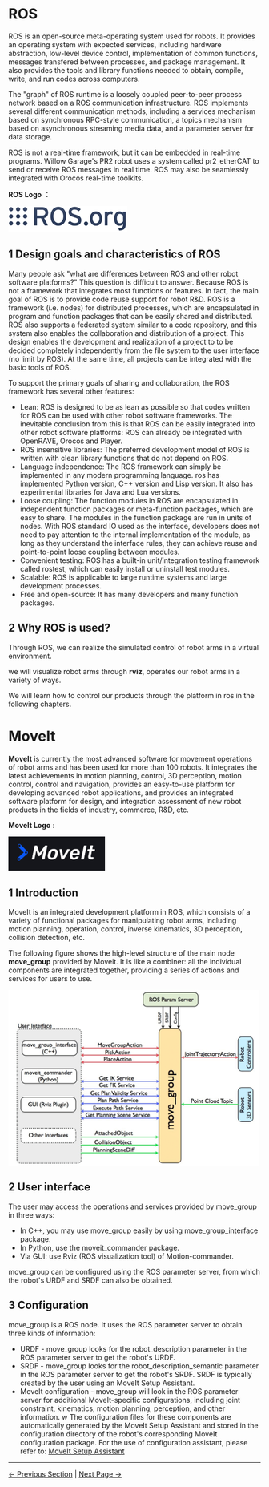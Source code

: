 # ROS

ROS is an open-source meta-operating system used for robots. It provides an operating system with expected services, including hardware abstraction, low-level device control, implementation of common functions, messages transfered between processes, and package management. It also provides the tools and library functions needed to obtain, compile, write, and run codes across computers.

The "graph" of ROS runtime is a loosely coupled peer-to-peer process network based on a ROS communication infrastructure. ROS implements several different communication methods, including a services mechanism based on synchronous RPC-style communication, a topics mechanism based on asynchronous streaming media data, and a parameter server for data storage.

ROS is not a real-time framework, but it can be embedded in real-time programs. Willow Garage's PR2 robot uses a system called pr2_etherCAT to send or receive ROS messages in real time. ROS may also be seamlessly integrated with Orocos real-time toolkits.

**ROS Logo** ：

![ROS图标](../../resources/11-ApplicationBaseROS/image/Ros-icon.png)

## 1 Design goals and characteristics of ROS

Many people ask "what are differences between ROS and other robot software platforms?" This question is difficult to answer. Because ROS is not a framework that integrates most functions or features. In fact, the main goal of ROS is to provide code reuse support for robot R&D. ROS is a framework (i.e. nodes) for distributed processes, which are encapsulated in program and function packages that can be easily shared and distributed. ROS also supports a federated system similar to a code repository, and this system also enables the collaboration and distribution of a project. This design enables the development and realization of a project to to be decided completely independently from the file system to the user interface (no limit by ROS). At the same time, all projects can be integrated with the basic tools of ROS.

To support the primary goals of sharing and collaboration, the ROS framework has several other features:

 * Lean: ROS is designed to be as lean as possible so that codes written for ROS can be used with other robot software frameworks. The inevitable conclusion from this is that ROS can be easily integrated into other robot software platforms: ROS can already be integrated with OpenRAVE, Orocos and Player.
 * ROS insensitive libraries: The preferred development model of ROS is written with clean library functions that do not depend on ROS.
 * Language independence: The ROS framework can simply be implemented in any modern programming language. ros has implemented Python version, C++ version and Lisp version. It also has experimental libraries for Java and Lua versions.
 * Loose coupling: The function modules in ROS are encapsulated in independent function packages or meta-function packages, which are easy to share. The modules in the function package are run in units of nodes. With ROS standard IO used as the interface, developers does not need to pay attention to the internal implementation of the module, as long as they understand the interface rules, they can achieve reuse and point-to-point loose coupling between modules.
 * Convenient testing: ROS has a built-in unit/integration testing framework called rostest, which can easily install or uninstall test modules.
 * Scalable: ROS is applicable to large runtime systems and large development processes.
 * Free and open-source: It has many developers and many function packages.

## 2 Why ROS is used?

Through ROS, we can realize the simulated control of robot arms in a virtual environment.

we will visualize robot arms through **rviz**, operates our robot arms in a variety of ways.

We will learn how to control our products through the platform in ros in the following chapters.

# MoveIt

**MoveIt** is currently the most advanced software for movement operations of robot arms and has been used for more than 100 robots. It integrates the latest achievements in motion planning, control, 3D perception, motion control, control and navigation, provides an easy-to-use platform for developing advanced robot applications, and provides an integrated software platform for design, and integration assessment of new robot products in the fields of industry, commerce, R&D, etc.

**MoveIt Logo** :

![moveit图标](../../resources/11-ApplicationBaseROS/image/moveit-icon.png)

## 1 Introduction

MoveIt is an integrated development platform in ROS, which consists of a variety of functional packages for manipulating robot arms, including motion planning, operation, control, inverse kinematics, 3D perception, collision detection, etc.

The following figure shows the high-level structure of the main node **move_group** provided by Moveit. It is like a combiner: all the individual components are integrated together, providing a series of actions and services for users to use.

<img src =../../resources/11-ApplicationBaseROS/image/moveit-3.png
width ="500"  align = "center">

## 2 User interface

The user may access the operations and services provided by move_group in three ways:

 * In C++, you may use move_group easily by using move_group_interface package.
 * In Python, use the moveit_commander package.
 * Via GUI: use Rviz (ROS visualization tool) of Motion-commander.

move_group can be configured using the ROS parameter server, from which the robot's URDF and SRDF can also be obtained.


## 3 Configuration

move_group is a ROS node. It uses the ROS parameter server to obtain three kinds of information:

- URDF - move_group looks for the robot_description parameter in the ROS parameter server to get the robot's URDF.
- SRDF - move_group looks for the robot_description_semantic parameter in the ROS parameter server to get the robot's SRDF. SRDF is typically created by the user using an MoveIt Setup Assistant.
- MoveIt configuration - move_group will look in the ROS parameter server for additional MoveIt-specific configurations, including joint constraint, kinematics, motion planning, perception, and other information. w The configuration files for these components are automatically generated by the MoveIt Setup Assistant and stored in the configuration directory of the robot's corresponding MoveIt configuration package. For the use of configuration assistant, please refer to: [MoveIt Setup Assistant](https://moveit.picknik.ai/main/doc/examples/setup_assistant/setup_assistant_tutorial.html)

---

[← Previous Section](../6.1-Python/README.md) | [Next Page →](6.2.1-EnvironmentBuilding.md)
